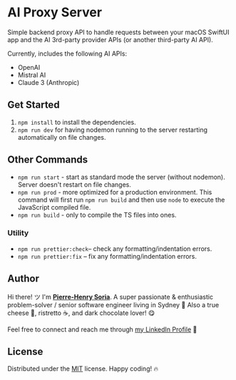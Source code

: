 # AI Proxy Server

Simple backend proxy API to handle requests between your macOS SwiftUI app and the AI 3rd-party provider APIs (or another third-party AI API).

Currently, includes the following AI APIs:

* OpenAI
* Mistral AI
* Claude 3 (Anthropic)


## Get Started

1. `npm install` to install the dependencies.
2. `npm run dev` for having nodemon running to the server restarting automatically on file changes.

## Other Commands

- `npm run start` - start as standard mode the server (without nodemon). Server doesn't restart on file changes.
- `npm run prod` - more optimized for a production environment. This command will first run `npm run build` and then use `node` to execute the JavaScript compiled file.
- `npm run build` - only to compile the TS files into ones.

### Utility

- `npm run prettier:check`– check any formatting/indentation errors.
- `npm run prettier:fix` – fix any formatting/indentation errors.

## Author

Hi there! ツ I'm **[Pierre-Henry Soria](https://pierrehenry.be)**. A super passionate & enthusiastic problem-solver / senior software engineer living in Sydney 🦘 Also a true cheese 🧀, ristretto ☕️, and dark chocolate lover! 😋

Feel free to connect and reach me through [my LinkedIn Profile](https://www.linkedin.com/in/ph7enry/) 🚀


## License

Distributed under the [MIT](https://opensource.org/license/mit) license. Happy coding! 🔥
